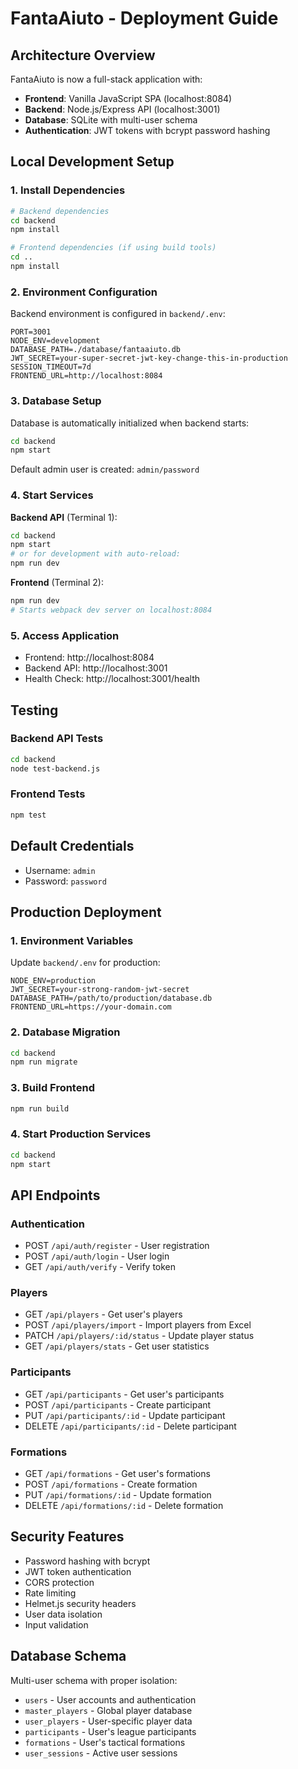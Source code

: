 # FantaAiuto - Deployment Guide

## Architecture Overview

FantaAiuto is now a full-stack application with:
- **Frontend**: Vanilla JavaScript SPA (localhost:8084)
- **Backend**: Node.js/Express API (localhost:3001)
- **Database**: SQLite with multi-user schema
- **Authentication**: JWT tokens with bcrypt password hashing

## Local Development Setup

### 1. Install Dependencies

```bash
# Backend dependencies
cd backend
npm install

# Frontend dependencies (if using build tools)
cd ..
npm install
```

### 2. Environment Configuration

Backend environment is configured in `backend/.env`:
```env
PORT=3001
NODE_ENV=development
DATABASE_PATH=./database/fantaaiuto.db
JWT_SECRET=your-super-secret-jwt-key-change-this-in-production
SESSION_TIMEOUT=7d
FRONTEND_URL=http://localhost:8084
```

### 3. Database Setup

Database is automatically initialized when backend starts:
```bash
cd backend
npm start
```

Default admin user is created: `admin/password`

### 4. Start Services

**Backend API** (Terminal 1):
```bash
cd backend
npm start
# or for development with auto-reload:
npm run dev
```

**Frontend** (Terminal 2):
```bash
npm run dev
# Starts webpack dev server on localhost:8084
```

### 5. Access Application

- Frontend: http://localhost:8084
- Backend API: http://localhost:3001
- Health Check: http://localhost:3001/health

## Testing

### Backend API Tests
```bash
cd backend
node test-backend.js
```

### Frontend Tests
```bash
npm test
```

## Default Credentials

- Username: `admin`
- Password: `password`

## Production Deployment

### 1. Environment Variables
Update `backend/.env` for production:
```env
NODE_ENV=production
JWT_SECRET=your-strong-random-jwt-secret
DATABASE_PATH=/path/to/production/database.db
FRONTEND_URL=https://your-domain.com
```

### 2. Database Migration
```bash
cd backend
npm run migrate
```

### 3. Build Frontend
```bash
npm run build
```

### 4. Start Production Services
```bash
cd backend
npm start
```

## API Endpoints

### Authentication
- POST `/api/auth/register` - User registration
- POST `/api/auth/login` - User login
- GET `/api/auth/verify` - Verify token

### Players
- GET `/api/players` - Get user's players
- POST `/api/players/import` - Import players from Excel
- PATCH `/api/players/:id/status` - Update player status
- GET `/api/players/stats` - Get user statistics

### Participants
- GET `/api/participants` - Get user's participants
- POST `/api/participants` - Create participant
- PUT `/api/participants/:id` - Update participant
- DELETE `/api/participants/:id` - Delete participant

### Formations
- GET `/api/formations` - Get user's formations
- POST `/api/formations` - Create formation
- PUT `/api/formations/:id` - Update formation
- DELETE `/api/formations/:id` - Delete formation

## Security Features

- Password hashing with bcrypt
- JWT token authentication
- CORS protection
- Rate limiting
- Helmet.js security headers
- User data isolation
- Input validation

## Database Schema

Multi-user schema with proper isolation:
- `users` - User accounts and authentication
- `master_players` - Global player database
- `user_players` - User-specific player data
- `participants` - User's league participants
- `formations` - User's tactical formations
- `user_sessions` - Active user sessions